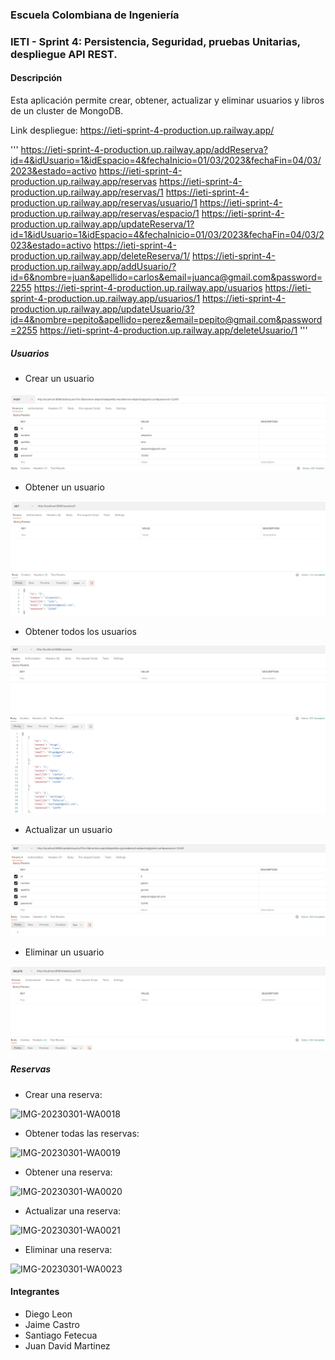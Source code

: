 ### Escuela Colombiana de Ingeniería

### IETI - Sprint 4: Persistencia, Seguridad, pruebas Unitarias, despliegue API REST.

#### Descripción

Esta aplicación permite crear, obtener, actualizar y eliminar usuarios y libros de un cluster de MongoDB.

Link despliegue: https://ieti-sprint-4-production.up.railway.app/

'''
https://ieti-sprint-4-production.up.railway.app/addReserva?id=4&idUsuario=1&idEspacio=4&fechaInicio=01/03/2023&fechaFin=04/03/2023&estado=activo
https://ieti-sprint-4-production.up.railway.app/reservas
https://ieti-sprint-4-production.up.railway.app/reservas/1
https://ieti-sprint-4-production.up.railway.app/reservas/usuario/1
https://ieti-sprint-4-production.up.railway.app/reservas/espacio/1
https://ieti-sprint-4-production.up.railway.app/updateReserva/1?id=1&idUsuario=1&idEspacio=4&fechaInicio=01/03/2023&fechaFin=04/03/2023&estado=activo
https://ieti-sprint-4-production.up.railway.app/deleteReserva/1/
https://ieti-sprint-4-production.up.railway.app/addUsuario/?id=6&nombre=juan&apellido=carlos&email=juanca@gmail.com&password=2255
https://ieti-sprint-4-production.up.railway.app/usuarios
https://ieti-sprint-4-production.up.railway.app/usuarios/1
https://ieti-sprint-4-production.up.railway.app/updateUsuario/3?id=4&nombre=pepito&apellido=perez&email=pepito@gmail.com&password=2255
https://ieti-sprint-4-production.up.railway.app/deleteUsuario/1
'''

##### Usuarios

- Crear un usuario

![](media/Capture1.PNG)

- Obtener un usuario

![](media/Capture2.PNG)

- Obtener todos los usuarios

![](media/Capture3.PNG)

- Actualizar un usuario

![](media/Capture4.PNG)

- Eliminar un usuario

![](media/Capture5.PNG)

##### Reservas

- Crear una reserva:

![IMG-20230301-WA0018](https://user-images.githubusercontent.com/25957863/222298676-df3651bc-8c56-4bf0-840b-54153fb9e7ce.jpg)

- Obtener todas las reservas:

![IMG-20230301-WA0019](https://user-images.githubusercontent.com/25957863/222298679-4a7371e7-4899-4434-a74d-aaf2ce5ed066.jpg)

- Obtener una reserva:

![IMG-20230301-WA0020](https://user-images.githubusercontent.com/25957863/222298680-69f6d93b-3db7-49a5-8e33-1e5ab01edf02.jpg)

- Actualizar una reserva:

![IMG-20230301-WA0021](https://user-images.githubusercontent.com/25957863/222298683-420da47f-70bc-4461-a2cb-85ca95f1ee2f.jpg)

- Eliminar una reserva:

![IMG-20230301-WA0023](https://user-images.githubusercontent.com/25957863/222298686-bd09fae1-3344-4838-a092-0ca6880e661b.jpg)


#### Integrantes

- Diego Leon
- Jaime Castro
- Santiago Fetecua
- Juan David Martinez
